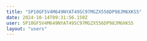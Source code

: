```yaml
---
title: "SP10GF5V4M649NYAT49SC97MGZX556DP98JM6XKS5"
date: 2024-10-14T09:31:56.150Z
user: SP10GF5V4M649NYAT49SC97MGZX556DP98JM6XKS5
layout: "users"
---
```

    